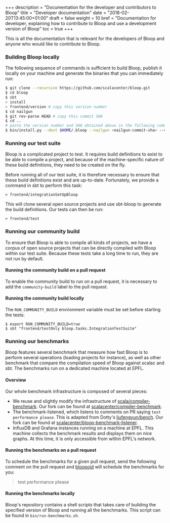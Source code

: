 +++
description = "Documentation for the developer and contributors to Bloop"
title = "Developer documentation"
date = "2018-02-20T13:45:00+01:00"
draft = false
weight = 10
bref = "Documentation for developer, explaining how to contribute to Bloop and use a development version of Bloop"
toc = true
+++

This is all the documentation that is relevant for the developers of Bloop and anyone who would
like to contribute to Bloop.

### Building Bloop locally

The following sequence of commands is sufficient to build Bloop, publish it locally on your machine
and generate the binaries that you can immediately run:

```sh
$ git clone --recursive https://github.com/scalacenter/bloop.git
$ cd bloop
$ sbt
> install
> frontend/version # copy this version number
$ cd nailgun
$ git rev-parse HEAD # copy this commit SHA
$ cd ..
# paste the version number and SHA obtained above in the following command:
$ bin/install.py --dest $HOME/.bloop --nailgun <nailgun-commit-sha> --version <version>
```

### Running our test suite

Bloop is a complicated project to test. It requires build definitions to exist to be able to
compile a project, and because of the machine-specific nature of these build definitions, they
need to be created on the fly.

Before running all of our test suite, it is therefore necessary to ensure that these build
definitions exist and are up-to-date. Fortunately, we provide a command in sbt to perform this
task:

```
> frontend/integrationSetUpBloop
```

This will clone several open source projects and use sbt-bloop to generate the build definitions.
Our tests can then be run:

```
> frontend/test
```

### Running our community build

To ensure that Bloop is able to compile all kinds of projects, we have a corpus of open source
projects that can be directly compiled with Bloop within our test suite. Because these tests take
a long time to run, they are not run by default.

#### Running the community build on a pull request

To enable the community build to run on a pull request, it is necessary to add the
`community-build` label to the pull request.

#### Running the community build locally

The `RUN_COMMUNITY_BUILD` environment variable must be set before starting the tests:

```
$ export RUN_COMMUNITY_BUILD=true
$ sbt "frontend/testOnly bloop.tasks.IntegrationTestSuite"
```

### Running our benchmarks

Bloop features several benchmark that measure how fast Bloop is to perform several operations
(loading projects for instance), as well as other benchmark that compare the compilation speed of
Bloop against scalac and sbt. The benchmarks run on a dedicated machine located at EPFL.

#### Overview

Our whole benchmark infrastructure is composed of several pieces:

 - We reuse and slightly modify the infrastructure of
   [scala/compiler-benchmark](https://github.com/scala/compiler-benchmark). Our fork can be
   found at [scalacenter/compiler-benchmark](https://github.com/scalacenter/compiler-benchmark).
 - The benchmark-listened, which listens to comments on PR saying `test performance please`. This
   is adapted from Dotty's [liufengyun/bench](https://github.com/liufengyun/bench]). Our fork can
   be found at
   [scalacenter/bloop-benchmark-listener](https://github.com/scalacenter/bloop-benchmark-listener).
 - InfluxDB and Grafana instances running on a machine at EPFL. This machine collects the
   benchmark results and displays them on nice graphs. At this time, it is only accessible from
   within EPFL's network.

#### Running the benchmarks on a pull request

To schedule the benchmarks for a given pull request, send the following comment on the pull
request and [bloopoid](https://github.com/bloopoid) will schedule the benchmarks for you:

> test performance please

#### Running the benchmarks locally

Bloop's repository contains a shell scripts that takes care of building the specified version of
Bloop and running all the benchmarks. This script can be found in `bin/run-benchmarks.sh`.

